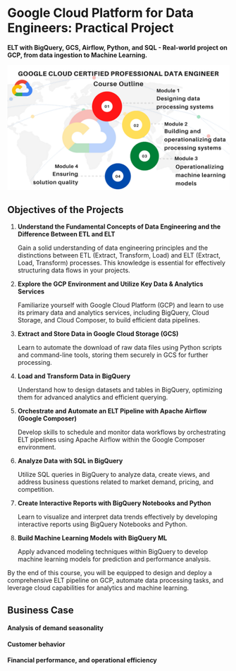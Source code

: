 # Google Cloud Platform for Data Engineers: Practical Project

**ELT with BigQuery, GCS, Airflow, Python, and SQL - Real-world project on GCP, from data ingestion to Machine Learning.**

![](gp.webp)


## Objectives of the Projects

1. **Understand the Fundamental Concepts of Data Engineering and the Difference Between ETL and ELT**

   Gain a solid understanding of data engineering principles and the distinctions between ETL (Extract, Transform, Load) and ELT (Extract, Load, Transform) processes. This knowledge is essential for effectively structuring data flows in your projects. 

2. **Explore the GCP Environment and Utilize Key Data & Analytics Services**

   Familiarize yourself with Google Cloud Platform (GCP) and learn to use its primary data and analytics services, including BigQuery, Cloud Storage, and Cloud Composer, to build efficient data pipelines. 

3. **Extract and Store Data in Google Cloud Storage (GCS)**

   Learn to automate the download of raw data files using Python scripts and command-line tools, storing them securely in GCS for further processing.

4. **Load and Transform Data in BigQuery**

   Understand how to design datasets and tables in BigQuery, optimizing them for advanced analytics and efficient querying.

5. **Orchestrate and Automate an ELT Pipeline with Apache Airflow (Google Composer)**

   Develop skills to schedule and monitor data workflows by orchestrating ELT pipelines using Apache Airflow within the Google Composer environment.

6. **Analyze Data with SQL in BigQuery**

   Utilize SQL queries in BigQuery to analyze data, create views, and address business questions related to market demand, pricing, and competition.

7. **Create Interactive Reports with BigQuery Notebooks and Python**

   Learn to visualize and interpret data trends effectively by developing interactive reports using BigQuery Notebooks and Python.

8. **Build Machine Learning Models with BigQuery ML**

   Apply advanced modeling techniques within BigQuery to develop machine learning models for prediction and performance analysis.

By the end of this course, you will be equipped to design and deploy a comprehensive ELT pipeline on GCP, automate data processing tasks, and leverage cloud capabilities for analytics and machine learning.


## Business Case 

#### Analysis of demand seasonality

#### Customer behavior

#### Financial performance, and operational efficiency